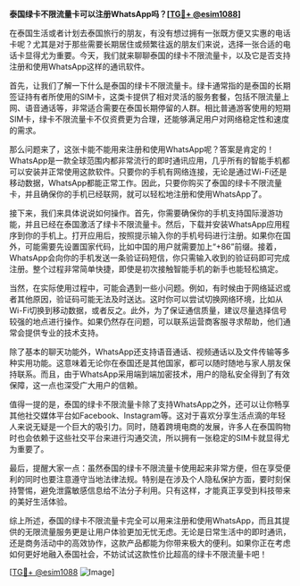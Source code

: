 **泰国绿卡不限流量卡可以注册WhatsApp吗？[[TG💪+ @esim1088](https://t.me/s/esim1088)]**

在泰国生活或者计划去泰国旅行的朋友，有没有想过拥有一张既方便又实惠的电话卡呢？尤其是对于那些需要长期居住或频繁往返的朋友们来说，选择一张合适的电话卡显得尤为重要。今天，我们就来聊聊泰国的绿卡不限流量卡，以及它是否支持注册和使用WhatsApp这样的通讯软件。

首先，让我们了解一下什么是泰国的绿卡不限流量卡。绿卡通常指的是泰国的长期签证持有者所使用的SIM卡，这类卡提供了相对灵活的服务套餐，包括不限流量上网、语音通话等，非常适合需要在泰国长期停留的人群。相比普通游客使用的短期SIM卡，绿卡不限流量卡不仅资费更为合理，还能够满足用户对网络稳定性和速度的需求。

那么问题来了，这张卡能不能用来注册和使用WhatsApp呢？答案是肯定的！WhatsApp是一款全球范围内都非常流行的即时通讯应用，几乎所有的智能手机都可以安装并正常使用这款软件。只要你的手机有网络连接，无论是通过Wi-Fi还是移动数据，WhatsApp都能正常工作。因此，只要你购买了泰国的绿卡不限流量卡，并且确保你的手机已经联网，就可以轻松地注册和使用WhatsApp了。

接下来，我们来具体说说如何操作。首先，你需要确保你的手机支持国际漫游功能，并且已经在泰国激活了绿卡不限流量卡。然后，下载并安装WhatsApp应用程序到你的手机上。打开应用后，按照提示输入你的手机号码进行注册。如果你在国外，可能需要先设置国家代码，比如中国的用户就需要加上“+86”前缀。接着，WhatsApp会向你的手机发送一条验证码短信，你只需输入收到的验证码即可完成注册。整个过程非常简单快捷，即使是初次接触智能手机的新手也能轻松搞定。

当然，在实际使用过程中，可能会遇到一些小问题。例如，有时候由于网络延迟或者其他原因，验证码可能无法及时送达。这时你可以尝试切换网络环境，比如从Wi-Fi切换到移动数据，或者反之。此外，为了保证通信质量，建议尽量选择信号较强的地点进行操作。如果仍然存在问题，可以联系运营商客服寻求帮助，他们通常会提供专业的技术支持。

除了基本的聊天功能外，WhatsApp还支持语音通话、视频通话以及文件传输等多种实用功能。这意味着无论你在泰国还是其他国家，都可以随时随地与家人朋友保持联系。而且，由于WhatsApp采用端到端加密技术，用户的隐私安全得到了有效保障，这一点也深受广大用户的信赖。

值得一提的是，泰国的绿卡不限流量卡除了支持WhatsApp之外，还可以让你畅享其他社交媒体平台如Facebook、Instagram等。这对于喜欢分享生活点滴的年轻人来说无疑是一个巨大的吸引力。同时，随着跨境电商的发展，许多人在泰国购物时也会依赖于这些社交平台来进行沟通交流，所以拥有一张稳定的SIM卡就显得尤为重要了。

最后，提醒大家一点：虽然泰国的绿卡不限流量卡使用起来非常方便，但在享受便利的同时也要注意遵守当地法律法规。特别是在涉及个人隐私保护方面，要时刻保持警惕，避免泄露敏感信息给不法分子利用。只有这样，才能真正享受到科技带来的美好生活体验。

综上所述，泰国的绿卡不限流量卡完全可以用来注册和使用WhatsApp，而且其提供的无限流量服务更是让用户体验更加无忧无虑。无论是日常生活中的即时通讯，还是商务活动中的高效协作，这款产品都能为你带来极大的便利。如果你正在考虑如何更好地融入泰国社会，不妨试试这款性价比超高的绿卡不限流量卡吧！

[[TG💪+ @esim1088](https://t.me/s/esim1088) ![Image](https://i.postimg.cc/4NQfJmqS/Snipaste-2025-05-13-00-14-12.png)]